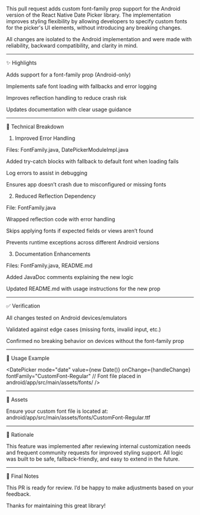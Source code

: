 This pull request adds custom font-family prop support for the Android version of the React Native Date Picker library. The implementation improves styling flexibility by allowing developers to specify custom fonts for the picker's UI elements, without introducing any breaking changes.

All changes are isolated to the Android implementation and were made with reliability, backward compatibility, and clarity in mind.


---

✨ Highlights

Adds support for a font-family prop (Android-only)

Implements safe font loading with fallbacks and error logging

Improves reflection handling to reduce crash risk

Updates documentation with clear usage guidance



---

🔧 Technical Breakdown

1. Improved Error Handling

Files: FontFamily.java, DatePickerModuleImpl.java

Added try-catch blocks with fallback to default font when loading fails

Log errors to assist in debugging

Ensures app doesn’t crash due to misconfigured or missing fonts


2. Reduced Reflection Dependency

File: FontFamily.java

Wrapped reflection code with error handling

Skips applying fonts if expected fields or views aren’t found

Prevents runtime exceptions across different Android versions


3. Documentation Enhancements

Files: FontFamily.java, README.md

Added JavaDoc comments explaining the new logic

Updated README.md with usage instructions for the new prop



---

✅ Verification

All changes tested on Android devices/emulators

Validated against edge cases (missing fonts, invalid input, etc.)

Confirmed no breaking behavior on devices without the font-family prop



---

📝 Usage Example

<DatePicker
  mode="date"
  value={new Date()}
  onChange={handleChange}
  fontFamily="CustomFont-Regular" // Font file placed in android/app/src/main/assets/fonts/
 />


---

📂 Assets

Ensure your custom font file is located at:
android/app/src/main/assets/fonts/CustomFont-Regular.ttf


---

🧠 Rationale

This feature was implemented after reviewing internal customization needs and frequent community requests for improved styling support. All logic was built to be safe, fallback-friendly, and easy to extend in the future.


---

🙌 Final Notes

This PR is ready for review. I’d be happy to make adjustments based on your feedback.

Thanks for maintaining this great library!

